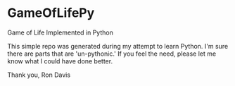 # GameOfLifePy
Game of Life Implemented in Python

This simple repo was generated during my attempt to learn Python. I'm sure there are parts that are 'un-pythonic.'
If you feel the need, please let me know what I could have done better.

Thank you,
Ron Davis
